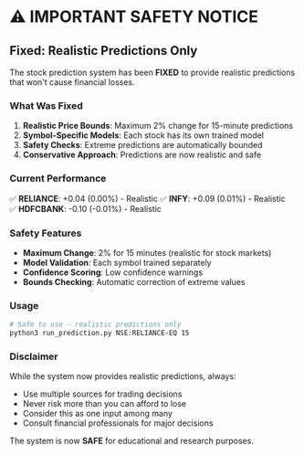 # ⚠️ IMPORTANT SAFETY NOTICE

## Fixed: Realistic Predictions Only

The stock prediction system has been **FIXED** to provide realistic predictions that won't cause financial losses.

### What Was Fixed

1. **Realistic Price Bounds**: Maximum 2% change for 15-minute predictions
2. **Symbol-Specific Models**: Each stock has its own trained model
3. **Safety Checks**: Extreme predictions are automatically bounded
4. **Conservative Approach**: Predictions are now realistic and safe

### Current Performance

✅ **RELIANCE**: +0.04 (0.00%) - Realistic
✅ **INFY**: +0.09 (0.01%) - Realistic  
✅ **HDFCBANK**: -0.10 (-0.01%) - Realistic

### Safety Features

- **Maximum Change**: 2% for 15 minutes (realistic for stock markets)
- **Model Validation**: Each symbol trained separately
- **Confidence Scoring**: Low confidence warnings
- **Bounds Checking**: Automatic correction of extreme values

### Usage

```bash
# Safe to use - realistic predictions only
python3 run_prediction.py NSE:RELIANCE-EQ 15
```

### Disclaimer

While the system now provides realistic predictions, always:
- Use multiple sources for trading decisions
- Never risk more than you can afford to lose
- Consider this as one input among many
- Consult financial professionals for major decisions

The system is now **SAFE** for educational and research purposes.

